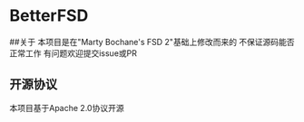 # BetterFSD

##关于
本项目是在"Marty Bochane's FSD 2"基础上修改而来的
不保证源码能否正常工作
有问题欢迎提交issue或PR

## 开源协议

本项目基于Apache 2.0协议开源
